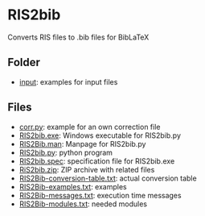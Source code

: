 # RIS2bib
Converts RIS files to .bib files for BibLaTeX

## Folder

* [input](https://github.com/GuenterPartosch/RIS2bib/blob/master/input "examples for input files"): 
   examples for input files

## Files

* [corr.py](https://github.com/GuenterPartosch/RIS2bib/blob/master/corr.py "example for an own correction file"): 
   example for an own correction file
* [RIS2bib.exe](https://github.com/GuenterPartosch/RIS2bib/blob/master/RIS2bib.exe "Windows executable for RIS2bib.py"): 
   Windows executable for RIS2bib.py
* [RIS2Bib.man](https://github.com/GuenterPartosch/RIS2bib/blob/master/RIS2Bib.man "Manpage for RIS2bib.py"): 
   Manpage for RIS2bib.py
* [RIS2bib.py](https://github.com/GuenterPartosch/RIS2bib/blob/master/RIS2bib.py "python program"): 
   python program
* [RIS2bib.spec](https://github.com/GuenterPartosch/RIS2bib/blob/master/RIS2bib.spec "specification file for RIS2bib.exe"): 
   specification file for RIS2bib.exe
* [RiS2bib.zip](https://github.com/GuenterPartosch/RIS2bib/blob/master/RiS2bib.zip "ZIP archive with related files"): 
   ZIP archive with related files
* [RIS2Bib-conversion-table.txt](https://github.com/GuenterPartosch/RIS2bib/blob/master/RIS2Bib-conversion-table.txt "actual conversion table"): 
   actual conversion table
* [RIS2Bib-examples.txt](https://github.com/GuenterPartosch/RIS2bib/blob/master/RIS2Bib-examples.txt "examples"): 
   examples
* [RIS2Bib-messages.txt](https://github.com/GuenterPartosch/RIS2bib/blob/master/RIS2Bib-messages.txt "execution time messages"): 
   execution time messages
* [RIS2Bib-modules.txt](https://github.com/GuenterPartosch/RIS2bib/blob/master/RIS2Bib-modules.txt "needed modules"): 
   needed modules
